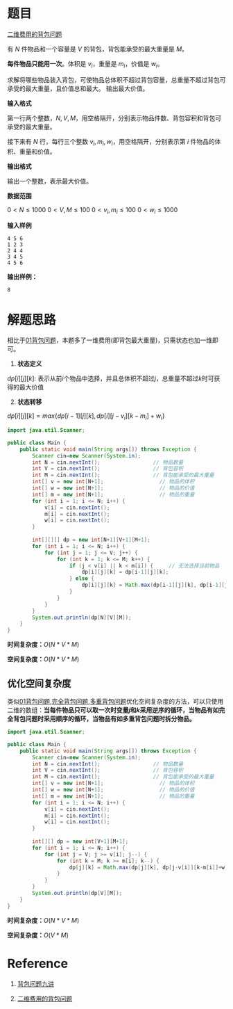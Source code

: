 # 题目

[二维费用的背包问题](https://www.acwing.com/problem/content/description/8/)

有 $N$ 件物品和一个容量是 $V$ 的背包，背包能承受的最大重量是 $M$。

**每件物品只能用一次**。体积是 $v_{i}$，重量是 $m_{i}$，价值是 $w_{i}$。

求解将哪些物品装入背包，可使物品总体积不超过背包容量，总重量不超过背包可承受的最大重量，且价值总和最大。
输出最大价值。

**输入格式**

第一行两个整数，$N,V,M$，用空格隔开，分别表示物品件数、背包容积和背包可承受的最大重量。

接下来有 $N$ 行，每行三个整数 $v_{i},m_{i},w_{i}$，用空格隔开，分别表示第 $i$ 件物品的体积、重量和价值。

**输出格式**

输出一个整数，表示最大价值。

**数据范围**

$0<N≤1000$
$0<V,M≤100$
$0<v_{i},m_{i}≤100$
$0<w_{i}≤1000$

**输入样例**

```
4 5 6
1 2 3
2 4 4
3 4 5
4 5 6
```

**输出样例：**

```
8
```

# 解题思路

相比于[01背包问题](https://blog.csdn.net/xylitolz/article/details/109011633)，本题多了一维费用(即背包最大重量)，只需状态也加一维即可。

1. **状态定义**

$dp[i][j][k]$: 表示从前$i$个物品中选择，并且总体积不超过$j$，总重量不超过$k$时可获得的最大价值

2. **状态转移**

$dp[i][j][k] = max\left \{dp[i-1][j][k], dp[i][j-v_{i}][k-m_{i}]+w_{i}\right\}$

```java
import java.util.Scanner;

public class Main {
    public static void main(String args[]) throws Exception {
        Scanner cin=new Scanner(System.in);
        int N = cin.nextInt();                 // 物品数量
        int V = cin.nextInt();                 // 背包容积
        int M = cin.nextInt();                 // 背包能承受的最大重量
        int[] v = new int[N+1];                  // 物品的体积
        int[] w = new int[N+1];                  // 物品的价值
        int[] m = new int[N+1];                  // 物品的重量
        for (int i = 1; i <= N; i++) {
            v[i] = cin.nextInt();
            m[i] = cin.nextInt();
            w[i] = cin.nextInt();
        }
        
        int[][][] dp = new int[N+1][V+1][M+1];
        for (int i = 1; i <= N; i++) {
            for (int j = 1; j <= V; j++) {
                for (int k = 1; k <= M; k++) {
                    if (j < v[i] || k < m[i]) {     // 无法选择当前物品
                        dp[i][j][k] = dp[i-1][j][k];
                    } else {
                        dp[i][j][k] = Math.max(dp[i-1][j][k], dp[i-1][j-v[i]][k-m[i]]+w[i]);
                    }
                }
            }
        }
        System.out.println(dp[N][V][M]); 
    }
}
```

**时间复杂度：**$O(N*V*M)$

**空间复杂度：**$O(N*V*M)$

## 优化空间复杂度

类似[01背包问题](https://blog.csdn.net/xylitolz/article/details/109011633),[完全背包问题](https://blog.csdn.net/xylitolz/article/details/109060118),[多重背包问题](https://blog.csdn.net/xylitolz/article/details/109146266)优化空间复杂度的方法，可以只使用二维的数组：**当每件物品只可以取一次时变量$j$和$k$采用逆序的循环，当物品有如完全背包问题时采用顺序的循环，当物品有如多重背包问题时拆分物品。**

```java
import java.util.Scanner;

public class Main {
    public static void main(String args[]) throws Exception {
        Scanner cin=new Scanner(System.in);
        int N = cin.nextInt();                 // 物品数量
        int V = cin.nextInt();                 // 背包容积
        int M = cin.nextInt();                 // 背包能承受的最大重量
        int[] v = new int[N+1];                  // 物品的体积
        int[] w = new int[N+1];                  // 物品的价值
        int[] m = new int[N+1];                  // 物品的重量
        for (int i = 1; i <= N; i++) {
            v[i] = cin.nextInt();
            m[i] = cin.nextInt();
            w[i] = cin.nextInt();
        }
        
        int[][] dp = new int[V+1][M+1];
        for (int i = 1; i <= N; i++) {
            for (int j = V; j >= v[i]; j--) {
                for (int k = M; k >= m[i]; k--) {
                    dp[j][k] = Math.max(dp[j][k], dp[j-v[i]][k-m[i]]+w[i]);
                }
            }
        }
        System.out.println(dp[V][M]); 
    }
}
```

**时间复杂度：**$O(N*V*M)$

**空间复杂度：**$O(V*M)$



# Reference

1. [背包问题九讲](https://github.com/tianyicui/pack)

2. [二维费用的背包问题 ](https://www.acwing.com/solution/content/5469/)